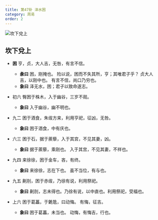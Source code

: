 ```yaml
---
title: 第47卦 泽水困
category: 周易
order: 2
---
```


![坎下兌上](https://upload.wikimedia.org/wikipedia/commons/0/07/Yijing-47-2.png)

## 坎下兌上

* **困** 亨，贞，大人吉，无咎，有言不信。
  * **彖曰** 困，刚掩也。 险以说，困而不失其所，亨；其唯君子乎？ 贞大人 吉，以刚中也。 有言不信，尚口乃穷也。
  * **象曰** 泽无水，困；君子以致命遂志。

* 初六 臀困于株木，入于幽谷，三岁不觌。
  * **象曰** 入于幽谷，幽不明也。

* 九二 困于酒食，朱绂方来，利用亨祀，征凶，无咎。
  * **象曰** 困于酒食，中有庆也。

* 六三 困于石，据于蒺藜，入于其宫，不见其妻，凶。
  * **象曰** 据于蒺藜，乘刚也。 入于其宫，不见其妻，不祥也。

* 九四 来徐徐，困于金车，吝，有终。
  * **象曰** 来徐徐，志在下也。 虽不当位，有与也。

* 九五 劓刖，困于赤绂，乃徐有说，利用祭祀。
  * **象曰** 劓刖，志未得也。乃徐有说，以中直也。利用祭祀，受福也。

* 上六 困于葛藟，于臲卼，曰动悔。 有悔，征吉。
  * **象曰** 困于葛藟，未当也。 动悔，有悔吉，行也。